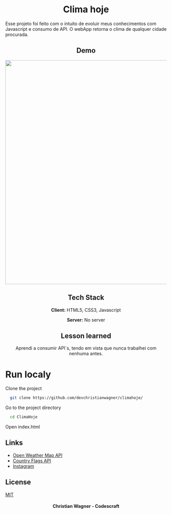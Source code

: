 
<h1 align="center">Clima hoje</h1>

Esse projeto foi feito com o intuito de evoluir meus conhecimentos com Javascript e consumo de API. O webApp retorna o clima de qualquer cidade procurada.



<h2 align="center">Demo</h2>

<div align="center">
<img src="https://cdn.discordapp.com/attachments/857822189390135296/1049390174985007176/climahoje.gif" width="700px" >
</div>


<h2 align="center">Tech Stack</h2>

<div align="center">

**Client:** HTML5, CSS3, Javascript

**Server:** No server
</div>

<h2 align="center">Lesson learned</h2>

<p align="center">Aprendi a consumir API´s, tendo em vista que nunca trabalhei com nenhuma antes.<p>

###
<h1>Run localy</h1>

Clone the project

```bash
  git clone https://github.com/devchristianwagner/climahoje/
```

Go to the project directory

```bash
  cd ClimaHoje
```

Open index.html

<h2>Links</h2>

 - [Open Weather Map API](https://openweathermap.org/api)
 - [Country Flags API](https://countryflagsapi.com/)
 - [Instagram](https://instagram.com/codescraft)

## License

[MIT](https://choosealicense.com/licenses/mit/)



<h4 align="center">Christian Wagner - Codescraft</h4>

